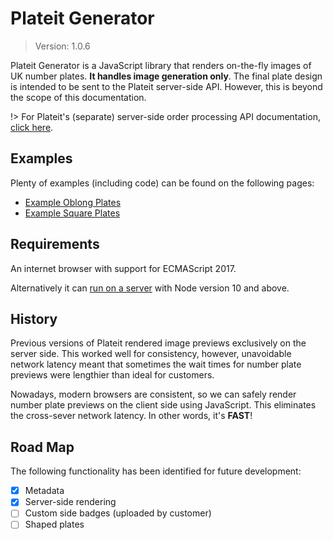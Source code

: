 # Plateit Generator

> Version: 1.0.6

Plateit Generator is a JavaScript library that renders on-the-fly images of UK number plates. **It handles image generation only**. The final plate design is intended to be sent to the Plateit server-side API. However, this is beyond the scope of this documentation.

!> For Plateit's (separate) server-side order processing API documentation, [click here](https://numberplates.github.io/plateit-api-docs).

## Examples

Plenty of examples (including code) can be found on the following pages:

* [Example Oblong Plates](examples/oblongs.md)
* [Example Square Plates](examples/squares.md)

## Requirements

An internet browser with support for ECMAScript 2017.

Alternatively it can [run on a server](server.md) with Node version 10 and above.

## History

Previous versions of Plateit rendered image previews exclusively on the server side. This worked well for consistency, however, unavoidable network latency meant that sometimes the wait times for number plate previews were lengthier than ideal for customers.

Nowadays, modern browsers are consistent, so we can safely render number plate previews on the client side using JavaScript. This eliminates the cross-sever network latency. In other words, it's **FAST**!

## Road Map

The following functionality has been identified for future development:

- [X] Metadata
- [X] Server-side rendering
- [ ] Custom side badges (uploaded by customer)
- [ ] Shaped plates